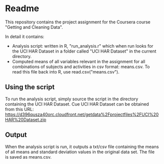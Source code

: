 # Readme
This repository contains the project assignment for the Coursera course "Getting and Cleaning Data".

In detail it contains:
- Analysis script: written in R, "run_analysis.r" which when run looks for the UCI HAR Dataset in a folder called "UCI HAR Dataset" in the current directory. 
- Computed means of all variables relevant in the assignment for all combinations of subjects and activities in csv format: means.csv. To read this file back into R, use read.csv("means.csv").

## Using the script
To run the analysis script, simply source the script in the directory containing the UCI HAR Dataset.
Cue UCI HAR Dataset can be obtained from this URL: https://d396qusza40orc.cloudfront.net/getdata%2Fprojectfiles%2FUCI%20HAR%20Dataset.zip

## Output
When the analysis script is run, it outputs a txt/csv file containing the means of all means and standard deviation values in the original data set. The file is saved as means.csv.
